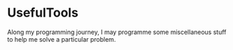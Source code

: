 UsefulTools
===========

Along my programming journey, I may programme some miscellaneous stuff to help me solve a particular problem.  
